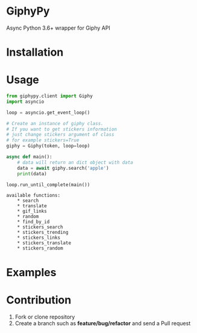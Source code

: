 # GiphyPy
 Async Python 3.6+ wrapper for Giphy API

Installation
=================================

Usage
=================================
```python
from giphypy.client import Giphy
import asyncio

loop = asyncio.get_event_loop()

# Create an instance of giphy class.
# If you want to get stickers information
# just change stickers argument of class
# for example stickers=True
giphy = Giphy(token, loop=loop)

async def main():
    # data will return an dict object with data
    data = await giphy.search('apple')
    print(data)

loop.run_until_complete(main())
```
    available functions:
        * search
        * translate
        * gif_links
        * random
        * find_by_id
        * stickers_search
        * stickers_trending
        * stickers_links
        * stickers_translate
        * stickers_random

Examples
=================================

Contribution
=================================
1. Fork or clone repository
2. Create a branch such as **feature/bug/refactor** and send a Pull request
